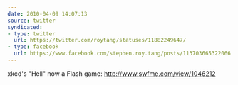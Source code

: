 ```yaml
---
date: 2010-04-09 14:07:13
source: twitter
syndicated:
- type: twitter
  url: https://twitter.com/roytang/statuses/11882249647/
- type: facebook
  url: https://www.facebook.com/stephen.roy.tang/posts/113703665322066
---
```


xkcd's "Hell" now a Flash game: http://www.swfme.com/view/1046212